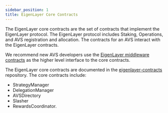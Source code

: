 ```yaml
---
sidebar_position: 1
title: EigenLayer Core Contracts
---
```


The EigenLayer core contracts are the set of contracts that implement the EigenLayer protocol. The EigenLayer protocol includes
Staking, Operations, and AVS registration and allocation. The contracts for an AVS interact with the EigenLayer contracts. 

We recommend new AVS developers use the [EigenLayer middleware contracts](middleware-contracts.md) as the higher level interface
to the core contracts. 

The EigenLayer core contracts are documented in the [eigenlayer-contracts](https://github.com/Layr-Labs/eigenlayer-contracts) repository. The core contracts include: 
* StrategyManager
* DelegationManager
* AVSDirectory
* Slasher
* RewardsCoordinator.